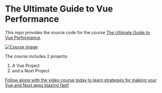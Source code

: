 # The Ultimate Guide to Vue Performance

This repo provides the source code for the course [The Ultimate Guide to Vue Performance](https://vueschool.io/courses/the-ultimate-guide-to-vue-performance).

[![Course image](https://vueschool.io/storage/media/942ee566fc0a6ec6c7d57bec1171fe6e/The-Ultimate-Guide-to-Vue-Performance.jpeg)](https://vueschool.io/courses/the-ultimate-guide-to-vue-performance)

The course includes 2 projects:

1. A Vue Project
2. and a Nuxt Project

[Follow along with the video course today to learn strategies for making your Vue and Nuxt apps blazing fast!](https://vueschool.io/courses/the-ultimate-guide-to-vue-performance)